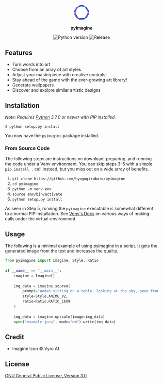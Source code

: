 <div align="center">

<img src="./docs/imagine_logo.png" width="10%">

**pyImagine**

<img src="https://img.shields.io/badge/python-3.7+-informational?style=plastic" alt="Python version">
<img src="https://img.shields.io/github/release-date/hyugogirubato/pyImagine?style=plastic" alt="Release">
</div>

## Features
- Turn words into art
- Choose from an array of art styles
- Adjust your masterpiece with creative controls!
- Stay ahead of the game with the ever-growing art library!
- Generate wallpapers
- Discover and explore similar artistic designs


## Installation

*Note: Requires [Python] 3.7.0 or newer with PIP installed.*

```shell
$ python setup.py install
```

You now have the `pyimagine` package installed.


### From Source Code

The following steps are instructions on download, preparing, and running the code under a Venv environment.
You can skip steps 3-5 with a simple `pip install .` call instead, but you miss out on a wide array of benefits.

1. `git clone https://github.com/hyugogirubato/pyimagine`
2. `cd pyimagine`
3. `python -m venv env`  
4. `source env/bin/activate`   
5. `python setup.py install`

As seen in Step 5, running the `pyimagine` executable is somewhat different to a normal PIP installation.
See [Venv's Docs] on various ways of making calls under the virtual-environment.

  [Python]: <https://python.org>
  [Venv's]: <https://docs.python.org/3/tutorial/venv.html>
  [Venv's Docs]: <https://docs.python.org/3/library/venv.html>


## Usage

The following is a minimal example of using pyimagine in a script. It gets the generated image
from the text and increases the quality.

```python
from pyimagine import Imagine, Style, Ratio

if __name__ == "__main__":
    imagine = Imagine()

    img_data = imagine.sdprem(
        prompt="Woman sitting on a table, looking at the sky, seen from behind",
        style=Style.ANIME_V2,
        ratio=Ratio.RATIO_16X9
    )

    img_data = imagine.upscale(image=img_data)
    open("example.jpeg", mode="wb").write(img_data)
```

## Credit

- Imagine Icon &copy; Vyro AI

## License

[GNU General Public License, Version 3.0](LICENSE)